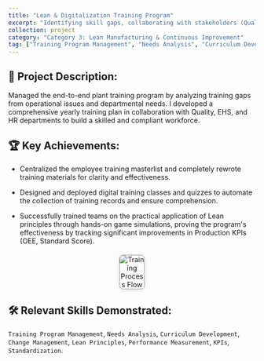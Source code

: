 ```yaml
---
title: "Lean & Digitalization Training Program"
excerpt: "Identifying skill gaps, collaborating with stakeholders (Quality, EHS, HR) to build a strategic plan, and deploying engaging, effective training materials that are validated by improvements in key production KPIs."
collection: project
category: "Category 3: Lean Manufacturing & Continuous Improvement"
tag: ["Training Program Management", "Needs Analysis", "Curriculum Development", "Change Management", "Lean Principles", "Performance Measurement", "KPIs", "Standardization"]
---
```


## 📄 Project Description: 
Managed the end-to-end plant training program by analyzing training gaps from operational issues and departmental needs. I developed a comprehensive yearly training plan in collaboration with Quality, EHS, and HR departments to build a skilled and compliant workforce.

## 🏆 Key Achievements: 
- Centralized the employee training masterlist and completely rewrote training materials for clarity and effectiveness.

- Designed and deployed digital training classes and quizzes to automate the collection of training records and ensure comprehension.

- Successfully trained teams on the practical application of Lean principles through hands-on game simulations, proving the program's effectiveness by tracking significant improvements in Production KPIs (OEE, Standard Score).

<div style="text-align: center; margin: 20px 0;">
  <img src="https://yen010390.github.io/images/Training1.jpg" 
       alt="Training Process Flow" 
       style="max-width: 10%; height: auto; border: 1px solid #999; border-radius: 8px; box-shadow: 0 2px 8px rgba(0,0,0,0.1);">
</div>

## 🛠️ Relevant Skills Demonstrated: 
`Training Program Management`, `Needs Analysis`, `Curriculum Development`, `Change Management`, `Lean Principles`, `Performance Measurement`, `KPIs`, `Standardization`.

